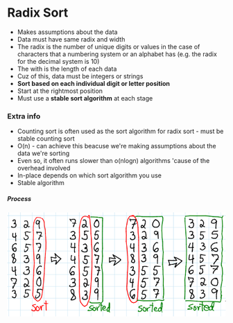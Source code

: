 # Radix Sort

* Makes assumptions about the data
* Data must have same radix and width
* The radix is the number of unique digits or values in the case of characters that a numbering system or an alphabet has (e.g. the radix for the decimal system is 10)
* The with is the length of each data
* Cuz of this, data must be integers or strings
* <b>Sort based on each individual digit or letter position</b>
* Start at the rightmost position
* Must use a <b>stable sort algorithm</b> at each stage


 

### Extra info
* Counting sort is often used as the sort algorithm for radix sort - must be stable counting sort 
* O(n) - can achieve this beacuse we're making assumptions about the data we're sorting
* Even so, it often runs slower than o(nlogn) algorithms 'cause of the overhead involved
* In-place depends on which sort algorithm you use
* Stable algorithm


##### Process
![](RadixSort.png)